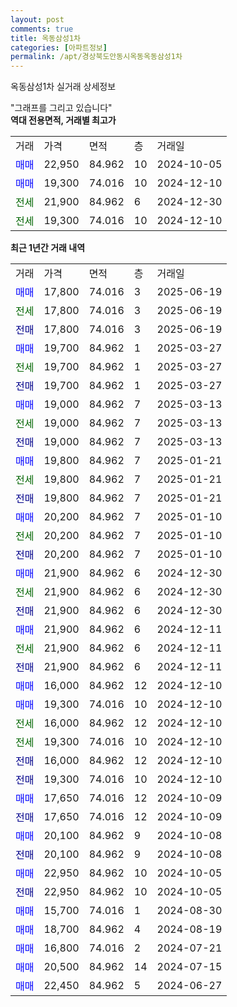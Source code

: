 ```yaml
---
layout: post
comments: true
title: 옥동삼성1차
categories: [아파트정보]
permalink: /apt/경상북도안동시옥동옥동삼성1차
---
```


옥동삼성1차 실거래 상세정보

<script type="text/javascript">
  google.charts.load('current', {'packages':['line', 'corechart']});
  google.charts.setOnLoadCallback(drawChart);

  function drawChart() {
    var data = new google.visualization.DataTable();
    data.addColumn('date', '거래일');
    data.addColumn('number', "매매");
    data.addColumn('number', "전세");
    data.addColumn('number', "전매");

    data.addRows([[new Date(Date.parse("2025-06-19")), 17800, null, null], [new Date(Date.parse("2025-06-19")), null, 17800, null], [new Date(Date.parse("2025-06-19")), null, null, 17800], [new Date(Date.parse("2025-03-27")), 19700, null, null], [new Date(Date.parse("2025-03-27")), null, 19700, null], [new Date(Date.parse("2025-03-27")), null, null, 19700], [new Date(Date.parse("2025-03-13")), 19000, null, null], [new Date(Date.parse("2025-03-13")), null, 19000, null], [new Date(Date.parse("2025-03-13")), null, null, 19000], [new Date(Date.parse("2025-01-21")), 19800, null, null], [new Date(Date.parse("2025-01-21")), null, 19800, null], [new Date(Date.parse("2025-01-21")), null, null, 19800], [new Date(Date.parse("2025-01-10")), 20200, null, null], [new Date(Date.parse("2025-01-10")), null, 20200, null], [new Date(Date.parse("2025-01-10")), null, null, 20200], [new Date(Date.parse("2024-12-30")), 21900, null, null], [new Date(Date.parse("2024-12-30")), null, 21900, null], [new Date(Date.parse("2024-12-30")), null, null, 21900], [new Date(Date.parse("2024-12-11")), 21900, null, null], [new Date(Date.parse("2024-12-11")), null, 21900, null], [new Date(Date.parse("2024-12-11")), null, null, 21900], [new Date(Date.parse("2024-12-10")), 16000, null, null], [new Date(Date.parse("2024-12-10")), 19300, null, null], [new Date(Date.parse("2024-12-10")), null, 16000, null], [new Date(Date.parse("2024-12-10")), null, 19300, null], [new Date(Date.parse("2024-12-10")), null, null, 16000], [new Date(Date.parse("2024-12-10")), null, null, 19300], [new Date(Date.parse("2024-10-09")), 17650, null, null], [new Date(Date.parse("2024-10-09")), null, null, 17650], [new Date(Date.parse("2024-10-08")), 20100, null, null], [new Date(Date.parse("2024-10-08")), null, null, 20100], [new Date(Date.parse("2024-10-05")), 22950, null, null], [new Date(Date.parse("2024-10-05")), null, null, 22950], [new Date(Date.parse("2024-08-30")), 15700, null, null], [new Date(Date.parse("2024-08-19")), 18700, null, null], [new Date(Date.parse("2024-07-21")), 16800, null, null], [new Date(Date.parse("2024-07-15")), 20500, null, null], [new Date(Date.parse("2024-06-27")), 22450, null, null]]);

    var options = {
      hAxis: {
        format: 'yyyy/MM/dd'
      },    
      lineWidth: 0,
      pointsVisible: true,    
      title: '최근 1년간 유형별 실거래가 분포',
      legend: { position: 'bottom' }
    };

    var formatter = new google.visualization.NumberFormat({pattern:'###,###'} );
    formatter.format(data, 1);
    formatter.format(data, 2);
    
    setTimeout(function() {
        var chart = new google.visualization.LineChart(document.getElementById('columnchart_material'));
        chart.draw(data, (options));
        document.getElementById('loading').style.display = 'none';
    }, 200);
  }
</script>


<div id="loading" style="z-index:20; display: block; margin-left: 0px">"그래프를 그리고 있습니다"</div>
<div id="columnchart_material" style="width: 95%; margin-left: 0px; display: block"></div>
<!-- contents start -->
<b>역대 전용면적, 거래별 최고가</b>
<table class="sortable">
    <tr>
      <td>거래</td>
      <td>가격</td>
      <td>면적</td>
      <td>층</td>
      <td>거래일</td>
    </tr>
        <tr>
          <td><a style="color: blue">매매</a></td>
          <td>22,950</td>
          <td>84.962</td>
          <td>10</td>
          <td>2024-10-05</td>
        </tr>            <tr>
          <td><a style="color: blue">매매</a></td>
          <td>19,300</td>
          <td>74.016</td>
          <td>10</td>
          <td>2024-12-10</td>
        </tr>        
        <tr>
              <td><a style="color: darkgreen">전세</a></td>
              <td>21,900</td>
              <td>84.962</td>
              <td>6</td>
              <td>2024-12-30</td>
            </tr>            <tr>
              <td><a style="color: darkgreen">전세</a></td>
              <td>19,300</td>
              <td>74.016</td>
              <td>10</td>
              <td>2024-12-10</td>
            </tr>        
    
</table>

<b>최근 1년간 거래 내역</b>

<table class="sortable">
    <tr>
      <td>거래</td>
      <td>가격</td>
      <td>면적</td>
      <td>층</td>
      <td>거래일</td>
    </tr>
    <tr>
      <td><a style="color: blue">매매</a></td>
      <td>17,800</td>
      <td>74.016</td>
      <td>3</td>
      <td>2025-06-19</td>
    </tr>          <tr>
      <td><a style="color: darkgreen">전세</a></td>
      <td>17,800</td>
      <td>74.016</td>
      <td>3</td>
      <td>2025-06-19</td>
    </tr>          <tr>
      <td><a style="color: darkblue">전매</a></td>
      <td>17,800</td>
      <td>74.016</td>
      <td>3</td>
      <td>2025-06-19</td>
    </tr>          <tr>
      <td><a style="color: blue">매매</a></td>
      <td>19,700</td>
      <td>84.962</td>
      <td>1</td>
      <td>2025-03-27</td>
    </tr>          <tr>
      <td><a style="color: darkgreen">전세</a></td>
      <td>19,700</td>
      <td>84.962</td>
      <td>1</td>
      <td>2025-03-27</td>
    </tr>          <tr>
      <td><a style="color: darkblue">전매</a></td>
      <td>19,700</td>
      <td>84.962</td>
      <td>1</td>
      <td>2025-03-27</td>
    </tr>          <tr>
      <td><a style="color: blue">매매</a></td>
      <td>19,000</td>
      <td>84.962</td>
      <td>7</td>
      <td>2025-03-13</td>
    </tr>          <tr>
      <td><a style="color: darkgreen">전세</a></td>
      <td>19,000</td>
      <td>84.962</td>
      <td>7</td>
      <td>2025-03-13</td>
    </tr>          <tr>
      <td><a style="color: darkblue">전매</a></td>
      <td>19,000</td>
      <td>84.962</td>
      <td>7</td>
      <td>2025-03-13</td>
    </tr>          <tr>
      <td><a style="color: blue">매매</a></td>
      <td>19,800</td>
      <td>84.962</td>
      <td>7</td>
      <td>2025-01-21</td>
    </tr>          <tr>
      <td><a style="color: darkgreen">전세</a></td>
      <td>19,800</td>
      <td>84.962</td>
      <td>7</td>
      <td>2025-01-21</td>
    </tr>          <tr>
      <td><a style="color: darkblue">전매</a></td>
      <td>19,800</td>
      <td>84.962</td>
      <td>7</td>
      <td>2025-01-21</td>
    </tr>          <tr>
      <td><a style="color: blue">매매</a></td>
      <td>20,200</td>
      <td>84.962</td>
      <td>7</td>
      <td>2025-01-10</td>
    </tr>          <tr>
      <td><a style="color: darkgreen">전세</a></td>
      <td>20,200</td>
      <td>84.962</td>
      <td>7</td>
      <td>2025-01-10</td>
    </tr>          <tr>
      <td><a style="color: darkblue">전매</a></td>
      <td>20,200</td>
      <td>84.962</td>
      <td>7</td>
      <td>2025-01-10</td>
    </tr>          <tr>
      <td><a style="color: blue">매매</a></td>
      <td>21,900</td>
      <td>84.962</td>
      <td>6</td>
      <td>2024-12-30</td>
    </tr>          <tr>
      <td><a style="color: darkgreen">전세</a></td>
      <td>21,900</td>
      <td>84.962</td>
      <td>6</td>
      <td>2024-12-30</td>
    </tr>          <tr>
      <td><a style="color: darkblue">전매</a></td>
      <td>21,900</td>
      <td>84.962</td>
      <td>6</td>
      <td>2024-12-30</td>
    </tr>          <tr>
      <td><a style="color: blue">매매</a></td>
      <td>21,900</td>
      <td>84.962</td>
      <td>6</td>
      <td>2024-12-11</td>
    </tr>          <tr>
      <td><a style="color: darkgreen">전세</a></td>
      <td>21,900</td>
      <td>84.962</td>
      <td>6</td>
      <td>2024-12-11</td>
    </tr>          <tr>
      <td><a style="color: darkblue">전매</a></td>
      <td>21,900</td>
      <td>84.962</td>
      <td>6</td>
      <td>2024-12-11</td>
    </tr>          <tr>
      <td><a style="color: blue">매매</a></td>
      <td>16,000</td>
      <td>84.962</td>
      <td>12</td>
      <td>2024-12-10</td>
    </tr>          <tr>
      <td><a style="color: blue">매매</a></td>
      <td>19,300</td>
      <td>74.016</td>
      <td>10</td>
      <td>2024-12-10</td>
    </tr>          <tr>
      <td><a style="color: darkgreen">전세</a></td>
      <td>16,000</td>
      <td>84.962</td>
      <td>12</td>
      <td>2024-12-10</td>
    </tr>          <tr>
      <td><a style="color: darkgreen">전세</a></td>
      <td>19,300</td>
      <td>74.016</td>
      <td>10</td>
      <td>2024-12-10</td>
    </tr>          <tr>
      <td><a style="color: darkblue">전매</a></td>
      <td>16,000</td>
      <td>84.962</td>
      <td>12</td>
      <td>2024-12-10</td>
    </tr>          <tr>
      <td><a style="color: darkblue">전매</a></td>
      <td>19,300</td>
      <td>74.016</td>
      <td>10</td>
      <td>2024-12-10</td>
    </tr>          <tr>
      <td><a style="color: blue">매매</a></td>
      <td>17,650</td>
      <td>74.016</td>
      <td>12</td>
      <td>2024-10-09</td>
    </tr>          <tr>
      <td><a style="color: darkblue">전매</a></td>
      <td>17,650</td>
      <td>74.016</td>
      <td>12</td>
      <td>2024-10-09</td>
    </tr>          <tr>
      <td><a style="color: blue">매매</a></td>
      <td>20,100</td>
      <td>84.962</td>
      <td>9</td>
      <td>2024-10-08</td>
    </tr>          <tr>
      <td><a style="color: darkblue">전매</a></td>
      <td>20,100</td>
      <td>84.962</td>
      <td>9</td>
      <td>2024-10-08</td>
    </tr>          <tr>
      <td><a style="color: blue">매매</a></td>
      <td>22,950</td>
      <td>84.962</td>
      <td>10</td>
      <td>2024-10-05</td>
    </tr>          <tr>
      <td><a style="color: darkblue">전매</a></td>
      <td>22,950</td>
      <td>84.962</td>
      <td>10</td>
      <td>2024-10-05</td>
    </tr>          <tr>
      <td><a style="color: blue">매매</a></td>
      <td>15,700</td>
      <td>74.016</td>
      <td>1</td>
      <td>2024-08-30</td>
    </tr>          <tr>
      <td><a style="color: blue">매매</a></td>
      <td>18,700</td>
      <td>84.962</td>
      <td>4</td>
      <td>2024-08-19</td>
    </tr>          <tr>
      <td><a style="color: blue">매매</a></td>
      <td>16,800</td>
      <td>74.016</td>
      <td>2</td>
      <td>2024-07-21</td>
    </tr>          <tr>
      <td><a style="color: blue">매매</a></td>
      <td>20,500</td>
      <td>84.962</td>
      <td>14</td>
      <td>2024-07-15</td>
    </tr>          <tr>
      <td><a style="color: blue">매매</a></td>
      <td>22,450</td>
      <td>84.962</td>
      <td>5</td>
      <td>2024-06-27</td>
    </tr>      </table>
<!-- contents end -->    

